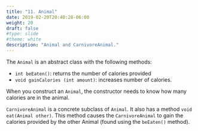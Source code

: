 ```yaml
---
title: "11. Animal"
date: 2019-02-20T20:40:28-06:00
weight: 20
draft: false
#type: slide
#theme: white
description: "Animal and CarnivoreAnimal."
---
```


The `Animal` is an abstract class with the following methods:

* `int beEaten()`: returns the number of calories provided 
* `void gainCalories (int amount)`: increases number of calories. 

When you construct an `Animal`, the
constructor needs to know how many calories are in the animal.

`CarnivoreAnimal` is a concrete subclass of `Animal`. It also has a
method `void eat(Animal other)`. This method causes the
`CarnivoreAnimal` to gain the calories provided by the other Animal
(found using the `beEaten()` method).

